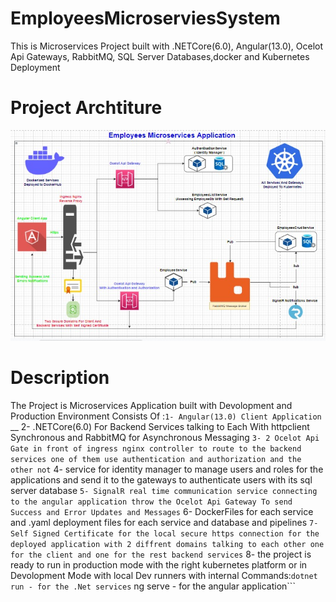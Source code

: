 # EmployeesMicroserviesSystem
This is Microservices Project built with .NETCore(6.0), Angular(13.0), Ocelot Api Gateways, RabbitMQ, SQL Server Databases,docker and Kubernetes Deployment
# Project Archtiture
![plot](./ProjectArchtiture/ProjectArchtiture.jpeg)

# Description
The Project is Microservices Application built with Devolopment and Production Environment Consists Of :```
1- Angular(13.0) Client Application ``` __
2- .NETCore(6.0) For Backend Services talking to Each With httpclient Synchronous and RabbitMQ for Asynchronous Messaging ```
3- 2 Ocelot Api Gate in front of ingress nginx controller to route to the backend services one of them use authentication and authorization and the other not ```
4- service for identity manager to manage users and roles for the applications and send it to the gateways to authenticate users with its sql server database ```
5- SignalR real time communication service connecting to the angular application throw the Ocelot Api Gateway To send Success and Error Updates and Messages ```
6- DockerFiles for each service and .yaml deployment files for each service and database and pipelines ```
7- Self Signed Certificate for the local secure https connection for the deployed application with 2 diffrent domains talking to each other one for the client and one for the rest backend services ```
8- the project is ready to run in production mode with the right kubernetes platform or in Devolopment Mode with local Dev runners with internal Commands:```
dotnet run - for the .Net services ```
ng serve - for the angular application```
